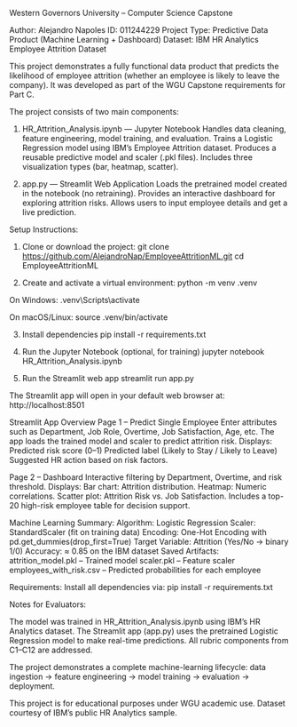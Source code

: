 Western Governors University – Computer Science Capstone

Author: Alejandro Napoles
ID: 011244229
Project Type: Predictive Data Product (Machine Learning + Dashboard)
Dataset: IBM HR Analytics Employee Attrition Dataset

This project demonstrates a fully functional data product that predicts the likelihood of employee attrition (whether an employee is likely to leave the company).
It was developed as part of the WGU Capstone requirements for Part C.

The project consists of two main components:

1. HR_Attrition_Analysis.ipynb — Jupyter Notebook
    Handles data cleaning, feature engineering, model training, and evaluation.
    Trains a Logistic Regression model using IBM’s Employee Attrition dataset.
    Produces a reusable predictive model and scaler (.pkl files).
    Includes three visualization types (bar, heatmap, scatter).

2. app.py — Streamlit Web Application
    Loads the pretrained model created in the notebook (no retraining).
    Provides an interactive dashboard for exploring attrition risks.
    Allows users to input employee details and get a live prediction.


Setup Instructions:
1. Clone or download the project:
git clone https://github.com/AlejandroNap/EmployeeAttritionML.git 
cd EmployeeAttritionML

2. Create and activate a virtual environment:
python -m venv .venv


On Windows:
.venv\Scripts\activate

On macOS/Linux:
source .venv/bin/activate

3. Install dependencies
pip install -r requirements.txt

4. Run the Jupyter Notebook (optional, for training)
jupyter notebook HR_Attrition_Analysis.ipynb

5. Run the Streamlit web app
streamlit run app.py


The Streamlit app will open in your default web browser at:
http://localhost:8501

Streamlit App Overview
Page 1 – Predict Single Employee
    Enter attributes such as Department, Job Role, Overtime, Job Satisfaction, Age, etc.
    The app loads the trained model and scaler to predict attrition risk.
    Displays:
        Predicted risk score (0–1)
        Predicted label (Likely to Stay / Likely to Leave)
        Suggested HR action based on risk factors.

Page 2 – Dashboard
    Interactive filtering by Department, Overtime, and risk threshold.
    Displays:
        Bar chart: Attrition distribution.
        Heatmap: Numeric correlations.
        Scatter plot: Attrition Risk vs. Job Satisfaction.
    Includes a top-20 high-risk employee table for decision support.

Machine Learning Summary:
    Algorithm: Logistic Regression
    Scaler: StandardScaler (fit on training data)
    Encoding: One-Hot Encoding with pd.get_dummies(drop_first=True)
    Target Variable: Attrition (Yes/No -> binary 1/0)
    Accuracy: ≈ 0.85 on the IBM dataset
    Saved Artifacts:
        attrition_model.pkl – Trained model
        scaler.pkl – Feature scaler
        employees_with_risk.csv – Predicted probabilities for each employee


Requirements:
    Install all dependencies via:
    pip install -r requirements.txt




Notes for Evaluators:

The model was trained in HR_Attrition_Analysis.ipynb using IBM’s HR Analytics dataset.
The Streamlit app (app.py) uses the pretrained Logistic Regression model to make real-time predictions.
All rubric components from C1–C12 are addressed.

The project demonstrates a complete machine-learning lifecycle:
data ingestion → feature engineering → model training → evaluation → deployment.


This project is for educational purposes under WGU academic use.
Dataset courtesy of IBM’s public HR Analytics sample.